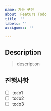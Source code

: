 ```yaml
---
name: 기능 구현
about: Feature Todo
title: ''
labels: ''
assignees: ''

---
```


## Description
> description

## 진행사항

- [ ] todo1
- [ ] todo2
- [ ] todo3
